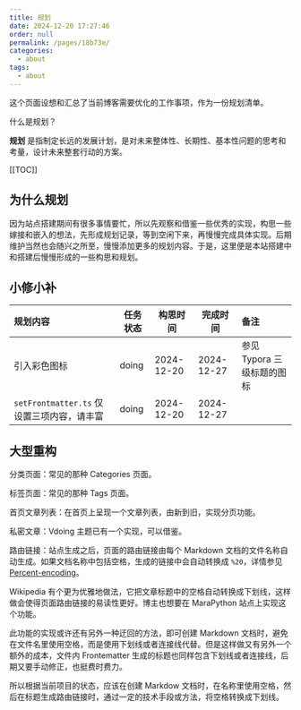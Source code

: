 ```yaml
---
title: 规划
date: 2024-12-20 17:27:46
order: null
permalink: /pages/18b73e/
categories: 
  - about
tags: 
  - about
---
```


这个页面设想和汇总了当前博客需要优化的工作事项，作为一份规划清单。

什么是规划？

**规划** 是指制定长远的发展计划，是对未来整体性、长期性、基本性问题的思考和考量，设计未来整套行动的方案。

[[TOC]]

## 为什么规划

因为站点搭建期间有很多事情要忙，所以先观察和借鉴一些优秀的实现，构思一些嫁接和嵌入的想法，先形成规划记录，等到空闲下来，再慢慢完成具体实现。后期维护当然也会随兴之所至，慢慢添加更多的规划内容。于是，这里便是本站搭建中和搭建后慢慢形成的一些构思和规划。

## 小修小补

| 规划内容                                   | 任务状态 | 构思时间   | 完成时间   | 备注                       |
| :----------------------------------------- | -------- | ---------- | ---------- | :------------------------- |
| 引入彩色图标                               | doing    | 2024-12-20 | 2024-12-27 | 参见 Typora 三级标题的图标 |
| `setFrontmatter.ts` 仅设置三项内容，请丰富 | doing    | 2024-12-20 | 2024-12-27 |                            |

## 大型重构

分类页面：常见的那种 Categories 页面。

标签页面：常见的那种 Tags 页面。

首页文章列表：在首页上呈现一个文章列表，由新到旧，实现分页功能。

私密文章：Vdoing 主题已有一个实现，可以借鉴。

路由链接：站点生成之后，页面的路由链接由每个 Markdown 文档的文件名称自动生成。如果文档名称中包括空格，生成的链接中会自动转换成 `%20`，详情参见 [Percent-encoding](https://en.wikipedia.org/wiki/Percent-encoding)。

Wikipedia 有个更为优雅地做法，它把文章标题中的空格自动转换成下划线，这样做会使得页面路由链接的易读性更好。博主也想要在 MaraPython 站点上实现这个功能。

此功能的实现或许还有另外一种迂回的方法，即可创建 Markdown 文档时，避免在文件名里使用空格，而是使用下划线或者连接线代替。但是这样做又有另外一个额外的成本，文件内 Frontematter 生成的标题也同样包含下划线或者连接线，后期又要手动修正，也挺费时费力。

所以根据当前项目的状态，应该在创建 Markdow 文档时，在名称里使用空格，然后在标题生成路由链接时，通过一定的技术手段或方法，将空格转换成下划线。
